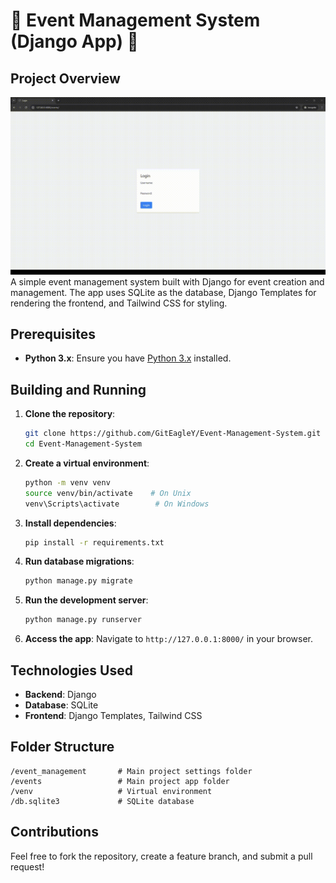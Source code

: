 # 📅 **Event Management System (Django App)** 📅

## Project Overview
![GIF](EventManagementSystem.gif) 
A simple event management system built with Django for event creation and management. The app uses SQLite as the database, Django Templates for rendering the frontend, and Tailwind CSS for styling.

## Prerequisites
- **Python 3.x**: Ensure you have [Python 3.x](https://www.python.org/downloads/) installed.

## Building and Running

1. **Clone the repository**:
   ```bash
   git clone https://github.com/GitEagleY/Event-Management-System.git
   cd Event-Management-System
   ```

2. **Create a virtual environment**:
   ```bash
   python -m venv venv
   source venv/bin/activate    # On Unix
   venv\Scripts\activate        # On Windows
   ```

3. **Install dependencies**:
   ```bash
   pip install -r requirements.txt
   ```

4. **Run database migrations**:
   ```bash
   python manage.py migrate
   ```

5. **Run the development server**:
   ```bash
   python manage.py runserver
   ```

6. **Access the app**:
   Navigate to `http://127.0.0.1:8000/` in your browser.

## Technologies Used
- **Backend**: Django
- **Database**: SQLite
- **Frontend**: Django Templates, Tailwind CSS

## Folder Structure
```
/event_management       # Main project settings folder
/events                 # Main project app folder
/venv                   # Virtual environment
/db.sqlite3             # SQLite database
```

## Contributions
Feel free to fork the repository, create a feature branch, and submit a pull request!




